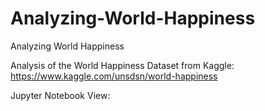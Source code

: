 # Analyzing-World-Happiness
Analyzing World Happiness 

Analysis of the World Happiness Dataset from Kaggle:
https://www.kaggle.com/unsdsn/world-happiness

Jupyter Notebook View:


